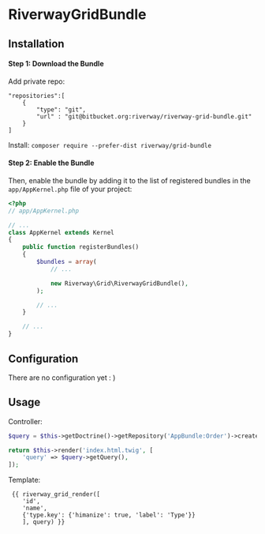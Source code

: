 RiverwayGridBundle
================

Installation
------------
#### Step 1: Download the Bundle
Add private repo:
```
"repositories":[
    {
        "type": "git",
        "url" : "git@bitbucket.org:riverway/riverway-grid-bundle.git"
    }
]
```
Install:
```composer require --prefer-dist riverway/grid-bundle```

#### Step 2: Enable the Bundle

Then, enable the bundle by adding it to the list of registered bundles
in the `app/AppKernel.php` file of your project:

```php
<?php
// app/AppKernel.php

// ...
class AppKernel extends Kernel
{
    public function registerBundles()
    {
        $bundles = array(
            // ...

            new Riverway\Grid\RiverwayGridBundle(),
        );

        // ...
    }

    // ...
}
```

Configuration
-------------
There are no configuration yet : )

Usage
-----
Controller:
```php
$query = $this->getDoctrine()->getRepository('AppBundle:Order')->createQueryBuilder('o')->getQuery();

return $this->render('index.html.twig', [
    'query' => $query->getQuery(),
]);

```

Template:
```
 {{ riverway_grid_render([
    'id',
    'name',
    {'type.key': {'himanize': true, 'label': 'Type'}}
    ], query) }}
```
